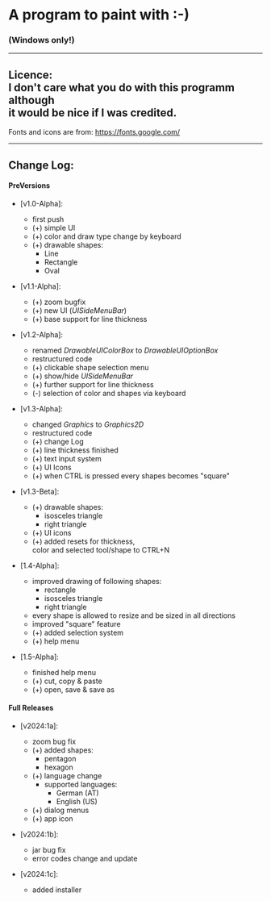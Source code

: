 # A program to paint with :-)

### (Windows only!)

---

Licence:<br>
I don't care what you do with this programm although<br>
it would be nice if I was credited.
---
Fonts and icons are from: https://fonts.google.com/

---

## Change Log:
#### PreVersions
- [v1.0-Alpha]:
    + first push
    + (+) simple UI
    + (+) color and draw type change by keyboard
    + (+) drawable shapes:
        + Line
        + Rectangle
        + Oval


- [v1.1-Alpha]:
    + (+) zoom bugfix
    + (+) new UI (_UISideMenuBar_)
    + (+) base support for line thickness


- [v1.2-Alpha]:
    + renamed _DrawableUIColorBox_ to _DrawableUIOptionBox_
    + restructured code
    + (+) clickable shape selection menu
    + (+) show/hide _UISideMenuBar_
    + (+) further support for line thickness
    + (-) selection of color and shapes via keyboard
  

- [v1.3-Alpha]:
    + changed _Graphics_ to _Graphics2D_
    + restructured code
    + (+) change Log
    + (+) line thickness finished
    + (+) text input system
    + (+) UI Icons
    + (+) when CTRL is pressed every shapes becomes "square"


- [v1.3-Beta]:
    + (+) drawable shapes:
        + isosceles triangle
        + right triangle
    + (+) UI icons
    + (+) added resets for thickness,<br>
    color and selected tool/shape to CTRL+N 


- [1.4-Alpha]:
    + improved drawing of following shapes:
        + rectangle
        + isosceles triangle
        + right triangle
    + every shape is allowed to resize and be sized in all directions
    + improved "square" feature
    + (+) added selection system
    + (+) help menu


- [1.5-Alpha]:
    + finished help menu
    + (+) cut, copy & paste
    + (+) open, save & save as

#### Full Releases
- [v2024:1a]:
    + zoom bug fix
    + (+) added shapes:
        + pentagon
        + hexagon
    + (+) language change
        + supported languages:
            + German (AT)
            + English (US)
    + (+) dialog menus
    + (+) app icon


- [v2024:1b]:
    + jar bug fix
    + error codes change and update


- [v2024:1c]:
    + added installer

